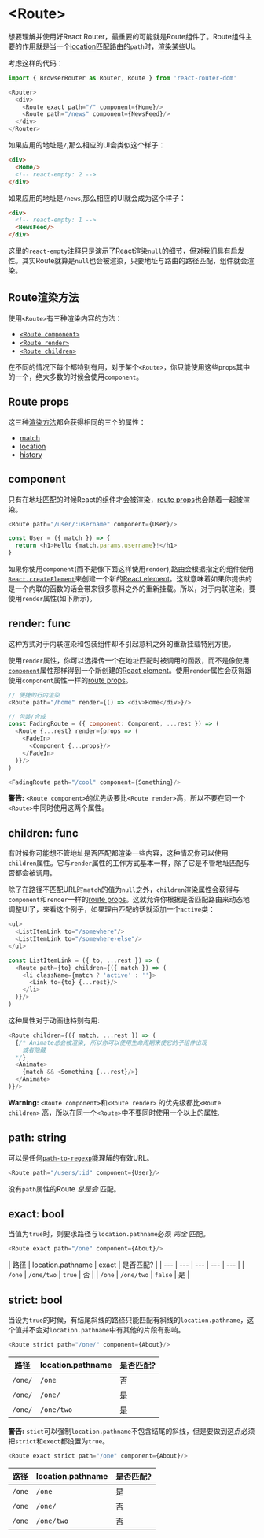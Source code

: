 # &lt;Route>

想要理解并使用好React Router，最重要的可能就是Route组件了。Route组件主要的作用就是当一个[location](./location.md)匹配路由的`path`时，渲染某些UI。

考虑这样的代码：

```js
import { BrowserRouter as Router, Route } from 'react-router-dom'

<Router>
  <div>
    <Route exact path="/" component={Home}/>
    <Route path="/news" component={NewsFeed}/>
  </div>
</Router>
```

如果应用的地址是`/`,那么相应的UI会类似这个样子：

```html
<div>
  <Home/>
  <!-- react-empty: 2 -->
</div>
```

如果应用的地址是`/news`,那么相应的UI就会成为这个样子：

```html
<div>
  <!-- react-empty: 1 -->
  <NewsFeed/>
</div>
```

这里的`react-empty`注释只是演示了React渲染`null`的细节，但对我们具有启发性。其实Route就算是`null`也会被渲染，只要地址与路由的路径匹配，组件就会渲染。

## Route渲染方法

使用`<Route>`有三种渲染内容的方法：

- [`<Route component>`](#component-func)
- [`<Route render>`](#render-func)
- [`<Route children>`](#children-func)

在不同的情况下每个都特别有用，对于某个`<Route>`，你只能使用这些`props`其中的一个，绝大多数的时候会使用`component`。

## Route props

这三种[渲染方法](#route-render-methods)都会获得相同的三个的属性：

- [match](./match.md)
- [location](./location.md)
- [history](./history.md)

## component

只有在地址匹配的时候React的组件才会被渲染，[route props](#route-props)也会随着一起被渲染。

```js
<Route path="/user/:username" component={User}/>

const User = ({ match }) => {
  return <h1>Hello {match.params.username}!</h1>
}
```

如果你使用`component`(而不是像下面这样使用`render`),路由会根据指定的组件使用[`React.createElement`](https://facebook.github.io/react/docs/react-api.html#createelement)来创建一个新的[React element](https://facebook.github.io/react/docs/rendering-elements.html)。这就意味着如果你提供的是一个内联的函数的话会带来很多意料之外的重新挂载。所以，对于内联渲染，要使用`render`属性(如下所示)。

## render: func

这种方式对于内联渲染和包装组件却不引起意料之外的重新挂载特别方便。

使用`render`属性，你可以选择传一个在地址匹配时被调用的函数，而不是像使用[`component`](#component-func)属性那样得到一个新创建的[React element](https://facebook.github.io/react/docs/rendering-elements.html)。使用`render`属性会获得跟使用`component`属性一样的[route props](#route-props)。

```js
// 便捷的行内渲染
<Route path="/home" render={() => <div>Home</div>}/>

// 包装/合成
const FadingRoute = ({ component: Component, ...rest }) => (
  <Route {...rest} render={props => (
    <FadeIn>
      <Component {...props}/>
    </FadeIn>
  )}/>
)

<FadingRoute path="/cool" component={Something}/>
```

**警告:** `<Route component>`的优先级要比`<Route render>`高，所以不要在同一个 `<Route>`中同时使用这两个属性。

## children: func

有时候你可能想不管地址是否匹配都渲染一些内容，这种情况你可以使用`children`属性。它与`render`属性的工作方式基本一样，除了它是不管地址匹配与否都会被调用。

除了在路径不匹配URL时`match`的值为`null`之外，`children`渲染属性会获得与`component`和`render`一样的[route props](#route-props)。这就允许你根据是否匹配路由来动态地调整UI了，来看这个例子，如果理由匹配的话就添加一个`active`类：

```js
<ul>
  <ListItemLink to="/somewhere"/>
  <ListItemLink to="/somewhere-else"/>
</ul>

const ListItemLink = ({ to, ...rest }) => (
  <Route path={to} children={({ match }) => (
    <li className={match ? 'active' : ''}>
      <Link to={to} {...rest}/>
    </li>
  )}/>
)
```

这种属性对于动画也特别有用:

```js
<Route children={({ match, ...rest }) => (
  {/* Animate总会被渲染, 所以你可以使用生命周期来使它的子组件出现
    或者隐藏
  */}
  <Animate>
    {match && <Something {...rest}/>}
  </Animate>
)}/>
```

**Warning:** `<Route component>`和`<Route render>` 的优先级都比`<Route children>` 高，所以在同一个`<Route>`中不要同时使用一个以上的属性.

## path: string

可以是任何[`path-to-regexp`](https://www.npmjs.com/package/path-to-regexp)能理解的有效URL。

```js
<Route path="/users/:id" component={User}/>
```

没有`path`属性的Route _总是会_ 匹配。

## exact: bool

当值为`true`时，则要求路径与`location.pathname`必须 _完全_ 匹配。

```js
<Route exact path="/one" component={About}/>
```

| 路径 | location.pathname | exact | 是否匹配? |
| --- | --- | --- | --- | --- |
| `/one`  | `/one/two`  | `true` | 否 |
| `/one`  | `/one/two`  | `false` | 是 |

## strict: bool

当设为`true`的时候，有结尾斜线的路径只能匹配有斜线的`location.pathname`，这个值并不会对`location.pathname`中有其他的片段有影响。

```js
<Route strict path="/one/" component={About}/>
```

| 路径 | location.pathname | 是否匹配? |
| --- | --- | --- |
| `/one/` | `/one` | 否 |
| `/one/` | `/one/` | 是 |
| `/one/` | `/one/two` | 是 |

**警告:** `stict`可以强制`location.pathname`不包含结尾的斜线，但是要做到这点必须把`strict`和`exect`都设置为`true`。

```js
<Route exact strict path="/one" component={About}/>
```

| 路径 | location.pathname | 是否匹配? |
| --- | --- | --- |
| `/one` | `/one` | 是 |
| `/one` | `/one/` | 否 |
| `/one` | `/one/two` | 否 |
